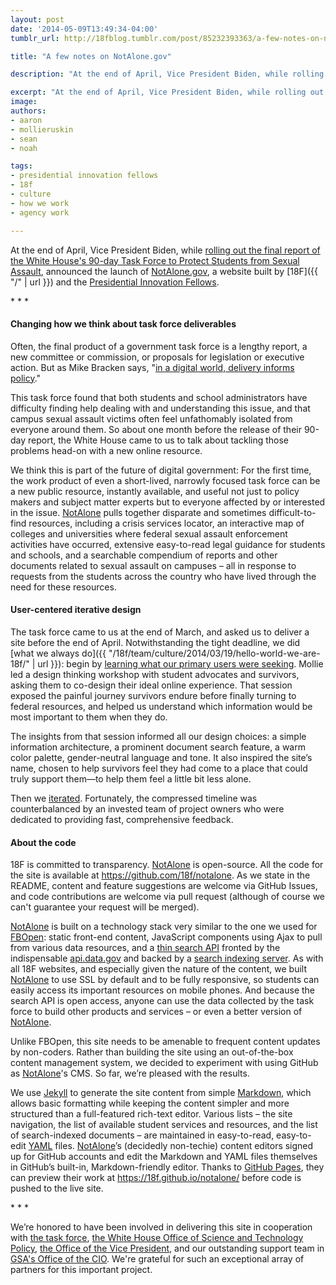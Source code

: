 ```yaml
---
layout: post
date: '2014-05-09T13:49:34-04:00'
tumblr_url: http://18fblog.tumblr.com/post/85232393363/a-few-notes-on-notalone-gov

title: "A few notes on NotAlone.gov"

description: "At the end of April, Vice President Biden, while rolling out the final report of the White House's 90-day Task Force to Protect Students from Sexual Assault, announced the launch of NotAlone.gov, a website built by 18F and the Presidential Innovation Fellows."

excerpt: "At the end of April, Vice President Biden, while rolling out the final report of the White House's 90-day Task Force to Protect Students from Sexual Assault, announced the launch of NotAlone.gov, a website built by 18F and the Presidential Innovation Fellows."
image:
authors:
- aaron
- mollieruskin
- sean
- noah

tags:
- presidential innovation fellows
- 18f
- culture
- how we work
- agency work

---
```


At the end of April, Vice President Biden, while [rolling out the final
report of the White House's 90-day Task Force to Protect Students from
Sexual
Assault](https://obamawhitehouse.archives.gov/photos-and-video/video/2014/04/29/vice-president-biden-speaks-preventing-campus-sexual-assault),
announced the launch of [NotAlone.gov](https://www.notalone.gov/), a
website built by [18F]({{ "/" | url }}) and the [Presidential
Innovation Fellows](https://obamawhitehouse.archives.gov/innovationfellows).

\* \* \*

#### Changing how we think about task force deliverables

Often, the final product of a government task force is a lengthy report,
a new committee or commission, or proposals for legislation or executive
action. But as Mike Bracken says, "[in a digital world, delivery informs
policy](http://mikebracken.com/blog/the-strategy-is-delivery-again/)."

This task force found that both students and school administrators have
difficulty finding help dealing with and understanding this issue, and
that campus sexual assault victims often feel unfathomably isolated from
everyone around them. So about one month before the release of their
90-day report, the White House came to us to talk about tackling those
problems head-on with a new online resource.

We think this is part of the future of digital government: For the first
time, the work product of even a short-lived, narrowly focused task
force can be a new public resource, instantly available, and useful not
just to policy makers and subject matter experts but to everyone
affected by or interested in the issue.
[NotAlone](https://www.notalone.gov/) pulls together disparate and
sometimes difficult-to-find resources, including a crisis services
locator, an interactive map of colleges and universities where federal
sexual assault enforcement activities have occurred, extensive
easy-to-read legal guidance for students and schools, and a searchable
compendium of reports and other documents related to sexual assault on
campuses – all in response to requests from the students across the
country who have lived through the need for these resources.

#### User-centered iterative design

The task force came to us at the end of March, and asked us to deliver a
site before the end of April. Notwithstanding the tight deadline, we did
[what we always
do]({{ "/18f/team/culture/2014/03/19/hello-world-we-are-18f/" | url }}):
begin by [learning what our primary users were
seeking](https://en.wikipedia.org/wiki/User-centered_design). Mollie led
a design thinking workshop with student advocates and survivors, asking
them to co-design their ideal online experience. That session exposed
the painful journey survivors endure before finally turning to federal
resources, and helped us understand which information would be most
important to them when they do.

The insights from that session informed all our design choices: a simple
information architecture, a prominent document search feature, a warm
color palette, gender-neutral language and tone. It also inspired the
site’s name, chosen to help survivors feel they had come to a place that
could truly support them—to help them feel a little bit less alone.

Then we [iterated](https://en.wikipedia.org/wiki/Iterative_design).
Fortunately, the compressed timeline was counterbalanced by an invested
team of project owners who were dedicated to providing fast,
comprehensive feedback.

#### About the code

18F is committed to transparency. [NotAlone](https://www.notalone.gov/)
is open-source. All the code for the site is available at
<https://github.com/18f/notalone>. As we state in the README, content
and feature suggestions are welcome via GitHub Issues, and code
contributions are welcome via pull request (although of course we can't
guarantee your request will be merged).

[NotAlone](https://www.notalone.gov/) is built on a technology stack
very similar to the one we used for [FBOpen](https://fbopen.gsa.gov/):
static front-end content, JavaScript components using Ajax to pull from
various data resources, and a [thin search
API](https://github.com/18f/beckley) fronted by the indispensable
[api.data.gov](https://api.data.gov/) and backed by a [search indexing
server](http://elasticsearch.org/). As with all 18F websites, and
especially given the nature of the content, we built
[NotAlone](https://www.notalone.gov/) to use SSL by default and to be
fully responsive, so students can easily access its important resources
on mobile phones. And because the search API is open access, anyone can
use the data collected by the task force to build other products and
services – or even a better version of
[NotAlone](https://www.notalone.gov/).

Unlike FBOpen, this site needs to be amenable to frequent content
updates by non-coders. Rather than building the site using an
out-of-the-box content management system, we decided to experiment with
using GitHub as [NotAlone](https://www.notalone.gov/)'s CMS. So far,
we’re pleased with the results.

We use [Jekyll](http://jekyllrb.com/) to generate the site content from
simple
[Markdown](https://help.github.com/articles/github-flavored-markdown),
which allows basic formatting while keeping the content simpler and more
structured than a full-featured rich-text editor. Various lists – the
site navigation, the list of available student services and resources,
and the list of search-indexed documents – are maintained in
easy-to-read, easy-to-edit [YAML](https://en.wikipedia.org/wiki/YAML)
files. [NotAlone](https://www.notalone.gov/)’s (decidedly non-techie)
content editors signed up for GitHub accounts and edit the Markdown and
YAML files themselves in GitHub’s built-in, Markdown-friendly editor.
Thanks to [GitHub Pages](https://pages.github.com/), they can preview
their work at <https://18f.github.io/notalone/> before code is pushed to
the live site.

\* \* \*

We’re honored to have been involved in delivering this site in
cooperation with [the task force](https://obamawhitehouse.archives.gov/1is2many/),
[the White House Office of Science and Technology
Policy](https://obamawhitehouse.archives.gov/administration/eop/ostp), [the Office
of the Vice
President](https://obamawhitehouse.archives.gov/administration/vice-president-biden/),
and our outstanding support team in [GSA's Office of the
CIO](http://www.gsa.gov/portal/category/21404). We're grateful for such
an exceptional array of partners for this important project.
